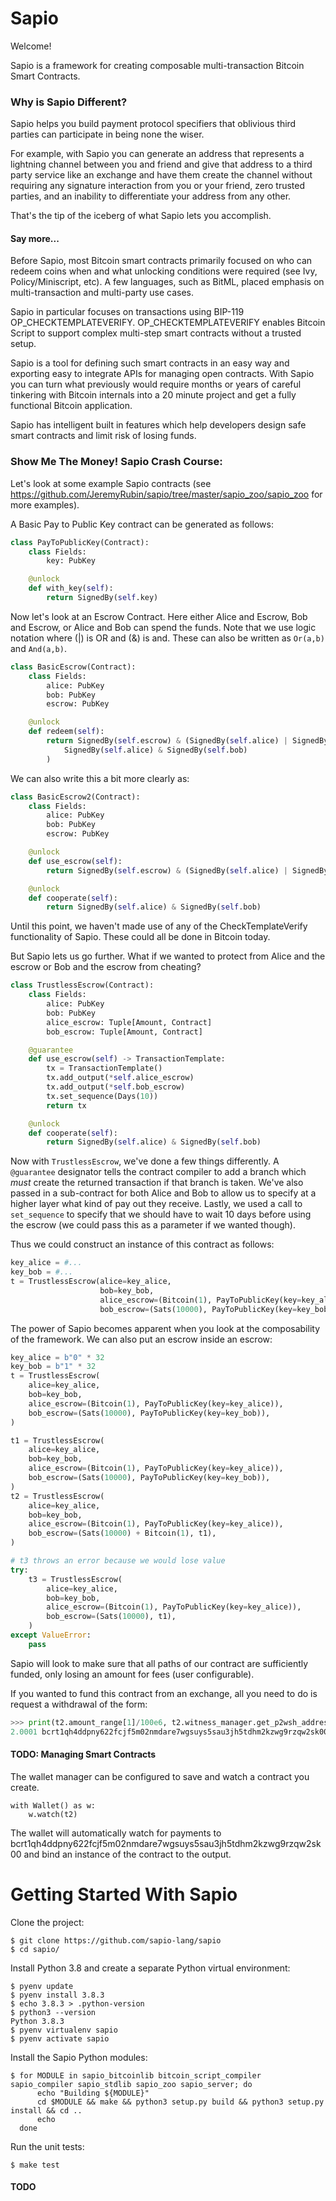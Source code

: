 # Sapio

Welcome!

Sapio is a framework for creating composable multi-transaction Bitcoin Smart Contracts.

### Why is Sapio Different?
Sapio helps you build payment protocol specifiers that oblivious third parties
can participate in being none the wiser.

For example, with Sapio you can generate an address that represents a lightning
channel between you and friend and give that address to a third party service
like an exchange and have them create the channel without requiring any
signature interaction from you or your friend, zero trusted parties, and an
inability to differentiate your address from any other.

That's the tip of the iceberg of what Sapio lets you accomplish.


#### Say more...
Before Sapio, most Bitcoin smart contracts primarily focused on who can redeem
coins when and what unlocking conditions were required (see Ivy,
Policy/Miniscript, etc). A few languages, such as BitML, placed emphasis on
multi-transaction and multi-party use cases.

Sapio in particular focuses on transactions using BIP-119
OP_CHECKTEMPLATEVERIFY. OP_CHECKTEMPLATEVERIFY enables Bitcoin Script to support
complex multi-step smart contracts without a trusted setup. 

Sapio is a tool for defining such smart contracts in an easy way and exporting
easy to integrate APIs for managing open contracts. With Sapio you can turn what
previously would require months or years of careful tinkering with Bitcoin
internals into a 20 minute project and get a fully functional Bitcoin
application.

Sapio has intelligent built in features which help developers design safe smart
contracts and limit risk of losing funds.

### Show Me The Money! Sapio Crash Course:
Let's look at some example Sapio contracts (see
https://github.com/JeremyRubin/sapio/tree/master/sapio_zoo/sapio_zoo for more
examples).


A Basic Pay to Public Key contract can be generated as follows:

```python
class PayToPublicKey(Contract):
    class Fields:
        key: PubKey

    @unlock
    def with_key(self):
        return SignedBy(self.key)
```

Now let's look at an Escrow Contract. Here either Alice and Escrow, Bob and
Escrow, or Alice and Bob can spend the funds. Note that we use logic notation
where (|) is OR and (&) is and. These can also be written as `Or(a,b)` and
`And(a,b)`.

```python
class BasicEscrow(Contract):
    class Fields:
        alice: PubKey
        bob: PubKey
        escrow: PubKey

    @unlock
    def redeem(self):
        return SignedBy(self.escrow) & (SignedBy(self.alice) | SignedBy(self.bob)) | (
            SignedBy(self.alice) & SignedBy(self.bob)
        )
```

We can also write this a bit more clearly as:

```python
class BasicEscrow2(Contract):
    class Fields:
        alice: PubKey
        bob: PubKey
        escrow: PubKey

    @unlock
    def use_escrow(self):
        return SignedBy(self.escrow) & (SignedBy(self.alice) | SignedBy(self.bob))

    @unlock
    def cooperate(self):
        return SignedBy(self.alice) & SignedBy(self.bob)
```

Until this point, we haven't made use of any of the CheckTemplateVerify
functionality of Sapio. These could all be done in Bitcoin today.

But Sapio lets us go further. What if we wanted to protect from Alice and the
escrow or Bob and the escrow from cheating?


```python
class TrustlessEscrow(Contract):
    class Fields:
        alice: PubKey
        bob: PubKey
        alice_escrow: Tuple[Amount, Contract]
        bob_escrow: Tuple[Amount, Contract]

    @guarantee
    def use_escrow(self) -> TransactionTemplate:
        tx = TransactionTemplate()
        tx.add_output(*self.alice_escrow)
        tx.add_output(*self.bob_escrow)
        tx.set_sequence(Days(10))
        return tx

    @unlock
    def cooperate(self):
        return SignedBy(self.alice) & SignedBy(self.bob)
```


Now with `TrustlessEscrow`, we've done a few things differently. A `@guarantee`
designator tells the contract compiler to add a branch which *must* create the
returned transaction if that branch is taken.  We've also passed in a
sub-contract for both Alice and Bob to allow us to specify at a higher layer
what kind of pay out they receive. Lastly, we used a call to `set_sequence` to
specify that we should have to wait 10 days before using the escrow (we could
pass this as a parameter if we wanted though).

Thus we could construct an instance of this contract as follows:

```python
key_alice = #...
key_bob = #...
t = TrustlessEscrow(alice=key_alice,
                    bob=key_bob,
                    alice_escrow=(Bitcoin(1), PayToPublicKey(key=key_alice)),
                    bob_escrow=(Sats(10000), PayToPublicKey(key=key_bob)))
```

The power of Sapio becomes apparent when you look at the composability of the
framework. We can also put an escrow inside an escrow:


```python
key_alice = b"0" * 32
key_bob = b"1" * 32
t = TrustlessEscrow(
    alice=key_alice,
    bob=key_bob,
    alice_escrow=(Bitcoin(1), PayToPublicKey(key=key_alice)),
    bob_escrow=(Sats(10000), PayToPublicKey(key=key_bob)),
)

t1 = TrustlessEscrow(
    alice=key_alice,
    bob=key_bob,
    alice_escrow=(Bitcoin(1), PayToPublicKey(key=key_alice)),
    bob_escrow=(Sats(10000), PayToPublicKey(key=key_bob)),
)
t2 = TrustlessEscrow(
    alice=key_alice,
    bob=key_bob,
    alice_escrow=(Bitcoin(1), PayToPublicKey(key=key_alice)),
    bob_escrow=(Sats(10000) + Bitcoin(1), t1),
)

# t3 throws an error because we would lose value
try:
    t3 = TrustlessEscrow(
        alice=key_alice,
        bob=key_bob,
        alice_escrow=(Bitcoin(1), PayToPublicKey(key=key_alice)),
        bob_escrow=(Sats(10000), t1),
    )
except ValueError:
    pass
```

Sapio will look to make sure that all paths of our contract are sufficiently
funded, only losing an amount for fees (user configurable).


If you wanted to fund this contract from an exchange, all you need to do is request a withdrawal of the form:

```python
>>> print(t2.amount_range[1]/100e6, t2.witness_manager.get_p2wsh_address())
2.0001 bcrt1qh4ddpny622fcjf5m02nmdare7wgsuys5sau3jh5tdhm2kzwg9rzqw2sk00
```

#### TODO: Managing Smart Contracts

The wallet manager can be configured to save and watch a contract you create.

```
with Wallet() as w:
    w.watch(t2)
```

The wallet will automatically watch for payments to
bcrt1qh4ddpny622fcjf5m02nmdare7wgsuys5sau3jh5tdhm2kzwg9rzqw2sk00 and bind an
instance of the contract to the output.

# Getting Started With Sapio

Clone the project:

```
$ git clone https://github.com/sapio-lang/sapio
$ cd sapio/
```

Install Python 3.8 and create a separate Python virtual environment:

```
$ pyenv update
$ pyenv install 3.8.3
$ echo 3.8.3 > .python-version
$ python3 --version
Python 3.8.3
$ pyenv virtualenv sapio
$ pyenv activate sapio
```

Install the Sapio Python modules:

```
$ for MODULE in sapio_bitcoinlib bitcoin_script_compiler sapio_compiler sapio_stdlib sapio_zoo sapio_server; do
      echo "Building ${MODULE}"
      cd $MODULE && make && python3 setup.py build && python3 setup.py install && cd ..
      echo
  done
```

Run the unit tests:

```
$ make test
```

#### TODO

